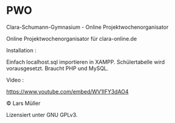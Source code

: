 # PWO
Clara-Schumann-Gymnasium - Online Projektwochenorganisator

Online Projektwochenorganisator für clara-online.de

Installation : 

Einfach localhost.sql importieren in XAMPP. Schülertabelle wird vorausgesetzt.
Braucht PHP und MySQL.

Video : 

https://www.youtube.com/embed/WV1IFY3dAO4

© Lars Müller

Lizensiert unter GNU GPLv3.
